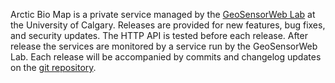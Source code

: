 Arctic Bio Map is a private service managed by the [GeoSensorWeb Lab](http://sensorweb.geomatics.ucalgary.ca) at the University of Calgary. Releases are provided for new features, bug fixes, and security updates. The HTTP API is tested before each release. After release the services are monitored by a service run by the GeoSensorWeb Lab. Each release will be accompanied by commits and changelog updates on the [git repository](https://github.com/GeoSensorWebLab/arctic-biomap-server).
